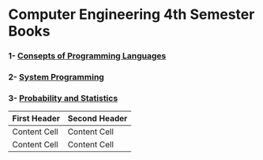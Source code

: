 # Computer Engineering 4th Semester Books

  

### 1- [Consepts of Programming Languages](https://github.com/AcarFurkan/books/blob/main/Robert%20W.%20Sebesta%20-%20Concepts%20of%20Programming%20Languages-Pearson%20(2015).pdf)
### 2- [System Programming](https://github.com/AcarFurkan/books/blob/main/Computer%20Systems%20A%20Programmers%20Perspective%20(3rd).pdf)
### 3- [Probability and Statistics](https://github.com/AcarFurkan/books/blob/main/Introduction%20to%20Probability%20and%20Statistics.pdf)



| First Header  | Second Header |
| ------------- | ------------- |
| Content Cell  | Content Cell  |
| Content Cell  | Content Cell  |
